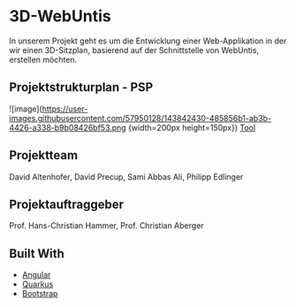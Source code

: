 # 3D-WebUntis
In unserem Projekt geht es um die Entwicklung einer Web-Applikation in der wir einen 3D-Sitzplan, basierend auf der Schnittstelle von WebUntis, erstellen möchten.

## Projektstrukturplan - PSP
![image](https://user-images.githubusercontent.com/57950128/143842430-485856b1-ab3b-4426-a338-b9b08426bf53.png {width=200px height=150px})
[Tool](https://miro.com/app/board/o9J_lsKhoDc=/)

## Projektteam
David Altenhofer, David Precup, Sami Abbas Ali, Philipp Edlinger

## Projektauftraggeber
Prof. Hans-Christian Hammer, Prof. Christian Aberger

## Built With
* [Angular](https://angular.io/)
* [Quarkus](https://quarkuks.io/)
* [Bootstrap](https://getbootstrap.com)
